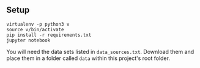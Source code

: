 ## Setup

	virtualenv -p python3 v
	source v/bin/activate
	pip install -r requirements.txt
	jupyter notebook

You will need the data sets listed in `data_sources.txt`.  Download them and place them in a folder called `data` within this project's root folder.
